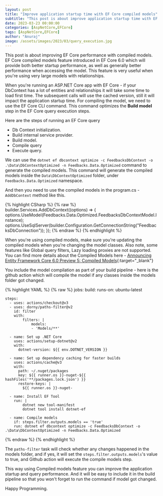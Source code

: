 ```yaml
---
layout: post
title: "Improve application startup time with EF Core compiled models"
subtitle: "This post is about improve application startup time with EF Core compiled models. EF Core compiled models feature introduced in EF Core 6.0 which will improve cold startup times for models."
date: 2023-03-23 00:00:00
categories: [AspNetCore,EFCore]
tags: [AspNetCore,EFCore]
author: "Anuraj"
image: /assets/images/2023/03/query_execution.jpg
---
```


This post is about improving EF Core performance with compiled models. EF Core compiled models feature introduced in EF Core 6.0 which will provide both better startup performance, as well as generally better performance when accessing the model. This feature is very useful when you're using very large models with relationships.

When you're running an ASP.NET Core app with EF Core - if your DbContext has a lot of entities and relationships it will take some time to load first time. The subsequent calls will use the cached version, still it will impact the application startup time. For compiling the model, we need to use the EF Core CLI command. This command optimizes the **Build model** step in the EF Core query execution steps. 

Here are the steps of running an EF Core query

* Db Context initialization.
* Build internal service provider.
* Build model.
* Compile query
* Execute query.

We can use the `dotnet ef dbcontext optimize -c FeedbacksDbContext -o .\Data\DbContextOptimized -n Feedbacks.Data.Optimized` command to generate the compiled models. This command will generate the compiled models inside the `Data\DbContextOptimized` folder, under `Feedbacks.Data.Optimized` namespace.

And then you need to use the compiled models in the program.cs - `AddDbContext` method like this.

{% highlight CSharp %}
{% raw %}
builder.Services.AddDbContext<FeedbacksDbContext>((options) =>
{
    options.UseModel(Feedbacks.Data.Optimized.FeedbacksDbContextModel.Instance);
    options.UseSqlServer(builder.Configuration.GetConnectionString("FeedbacksDbConnection"));
});
{% endraw %}
{% endhighlight %}

When you're using compiled models, make sure you're updating the compiled models when you're changing the model classes. Also note, some features like Global query filters, Lazy loading proxies are not supported. You can find more details about the Compiled Models here - [Announcing Entity Framework Core 6.0 Preview 5: Compiled Models](https://devblogs.microsoft.com/dotnet/announcing-entity-framework-core-6-0-preview-5-compiled-models/?WT.mc_id=DT-MVP-5002040){:target="_blank"}

You include the model compilation as part of your build pipeline - here is the github action which will compile the model if any classes inside the models folder got changed.

{% highlight YAML %}
{% raw %}
jobs:
  build:
    runs-on: ubuntu-latest

    steps:
      - uses: actions/checkout@v3
      - uses: dorny/paths-filter@v2
        id: filter
        with:
            filters: |
                models:
                - 'Models/**'

      - name: Set up .NET Core
        uses: actions/setup-dotnet@v2
        with:
          dotnet-version: ${{ env.DOTNET_VERSION }}

      - name: Set up dependency caching for faster builds
        uses: actions/cache@v3
        with:
          path: ~/.nuget/packages
          key: ${{ runner.os }}-nuget-${{ hashFiles('**/packages.lock.json') }}
          restore-keys: |
            ${{ runner.os }}-nuget-

      - name: Install EF Tool
        run: |
            dotnet new tool-manifest
            dotnet tool install dotnet-ef

      - name: Compile models
        if: steps.filter.outputs.models == 'true'
        run: dotnet ef dbcontext optimize -c FeedbacksDbContext -o .\Data\DbContextOptimized -n Feedbacks.Data.Optimized
{% endraw %}
{% endhighlight %}

The `paths-filter` task will check whether any changes happened in the models folder, and if yes, it will set the `steps.filter.outputs.models`'s value to true, and Github action will execute the compile models step.

This way using Compiled models feature you can improve the application startup and query performance. And it will be easy to include it in the build pipeline so that you won't forget to run the command if model got changed.

Happy Programming.